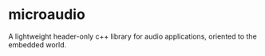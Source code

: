 # microaudio
A lightweight header-only c++ library for audio applications, oriented to the embedded world.
